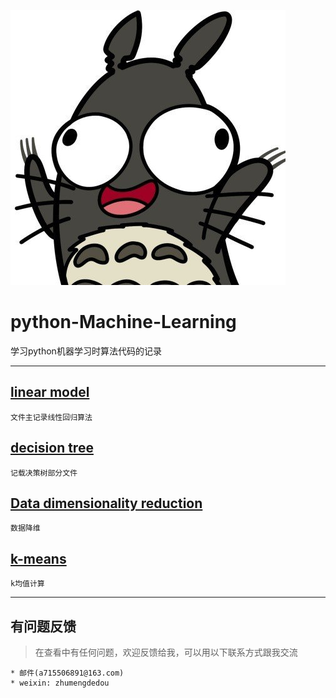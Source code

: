 
![hello](https://github.com/a715506891/python-Machine-Learning/blob/master/pic/aaa.jpg)
# python-Machine-Learning
学习python机器学习时算法代码的记录
***

## [linear model ](https://github.com/a715506891/python-Machine-Learning/tree/master/Linear%20model)
```
文件主记录线性回归算法
```
## [decision tree](https://github.com/a715506891/python-Machine-Learning/tree/master/decisionTree)
```
记载决策树部分文件
```
## [Data dimensionality reduction](https://github.com/a715506891/python-Machine-Learning/tree/master/Data%20dimensionality%20reduction)
```
数据降维
```
## [k-means ](https://github.com/a715506891/python-Machine-Learning/tree/master/decisionTree)
```
k均值计算
```
***
## 有问题反馈
>在查看中有任何问题，欢迎反馈给我，可以用以下联系方式跟我交流
```
* 邮件(a715506891@163.com)
* weixin: zhumengdedou
```
